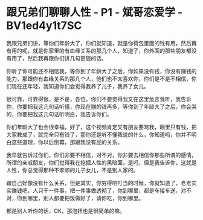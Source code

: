# 跟兄弟们聊聊人性 - P1 - 斌哥恋爱学 - BV1ed4y1t7SC

我跟兄弟们讲，等你们年龄大了，你们就知道，就是你荷包里面的钱有用，然后再有用的呢，就是你家里的有血缘关系的那几个人，知道了，你外面的那些朋友都没有用了，然后我再跟你们讲几句更狠的话。

你听了你可能还不相信我，等你到了年龄大了之后，你如果没有钱，你没有赚钱的能力，那跟你有血缘关系的那几个人，他们也不太喜欢你，你们是不是不相信，你们现在还年轻，我知道你们会觉得我养了儿子，我养了女儿。

很可靠，可靠得很，是不是，各位，你们不要觉得我又在这里危言耸听，我告诉你，你要把我这几句话听懂，你现在赚的钱再多，等你到了年龄大了之后，你会哭的，你要把我这几句话听明白，我告诉你们。

你们年龄大了也会很幸福，好了，这个视频肯定又有朋友要骂我，眼里只有钱，把大家教成了，就完全只有钱了，那你还是听不懂我说的什么，你知道吗，你并不明白这些道理，你以后倒霉，那跟我没有屁的关系。

我早就告诉过你们，你们非要不相信，对不对，你非要去相信你那些所谓的感情，所谓的亲戚朋友，你们觉得我在挖掘人性的黑暗面，是吗，但是我告诉你，这就是人性，你总觉得那种不孝顺的儿子女儿，不是别人家的。

跟自己好像没有什么关系，但是其实，你穷得响叮当的时候，你就知道了，老老实实赚钱吧，人只干一件事，把一件事做透彻了，你到哪里，都是车接车送，对不对，你到哪里，别人都要把饭做好了，请你吃，你到哪里。

都是别人听你的话，OK，那泡妞也是很简单的嘛。